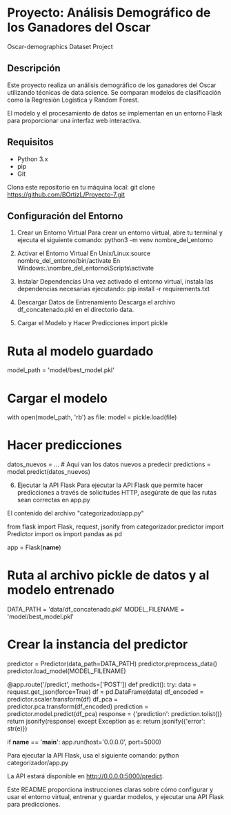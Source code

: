 # Proyecto: Análisis Demográfico de los Ganadores del Oscar
Oscar-demographics Dataset Project

## Descripción
Este proyecto realiza un análisis demográfico de los ganadores del Oscar utilizando técnicas de data science. 
Se comparan modelos de clasificación como la Regresión Logística y Random Forest.

El modelo y el procesamiento de datos se implementan en un entorno Flask para proporcionar una interfaz web interactiva.

## Requisitos
- Python 3.x
- pip
- Git

Clona este repositorio en tu máquina local: git clone https://github.com/BOrtizL/Proyecto-7.git

## Configuración del Entorno
1. Crear un Entorno Virtual
Para crear un entorno virtual, abre tu terminal y ejecuta el siguiente comando:
python3 -m venv nombre_del_entorno

2. Activar el Entorno Virtual
En Unix/Linux:source nombre_del_entorno/bin/activate
En Windows:.\nombre_del_entorno\Scripts\activate

3. Instalar Dependencias
Una vez activado el entorno virtual, instala las dependencias necesarias ejecutando:
pip install -r requirements.txt

4. Descargar Datos de Entrenamiento
Descarga el archivo df_concatenado.pkl en el directorio data.

5. Cargar el Modelo y Hacer Predicciones
import pickle

# Ruta al modelo guardado
model_path = 'model/best_model.pkl'

# Cargar el modelo
with open(model_path, 'rb') as file:
    model = pickle.load(file)

# Hacer predicciones
datos_nuevos = ...  # Aquí van los datos nuevos a predecir
predictions = model.predict(datos_nuevos)

6. Ejecutar la API Flask
Para ejecutar la API Flask que permite hacer predicciones a través de solicitudes HTTP, asegúrate de que las rutas sean correctas en app.py

El contenido del archivo "categorizador/app.py"

from flask import Flask, request, jsonify
from categorizador.predictor import Predictor
import os
import pandas as pd

app = Flask(__name__)

# Ruta al archivo pickle de datos y al modelo entrenado
DATA_PATH = 'data/df_concatenado.pkl'
MODEL_FILENAME = 'model/best_model.pkl'

# Crear la instancia del predictor
predictor = Predictor(data_path=DATA_PATH)
predictor.preprocess_data()
predictor.load_model(MODEL_FILENAME)

@app.route('/predict', methods=['POST'])
def predict():
    try:
        data = request.get_json(force=True)
        df = pd.DataFrame(data)
        df_encoded = predictor.scaler.transform(df)
        df_pca = predictor.pca.transform(df_encoded)
        prediction = predictor.model.predict(df_pca)
        response = {'prediction': prediction.tolist()}
        return jsonify(response)
    except Exception as e:
        return jsonify({'error': str(e)})

if __name__ == '__main__':
    app.run(host='0.0.0.0', port=5000)

Para ejecutar la API Flask, usa el siguiente comando: python categorizador/app.py

La API estará disponible en http://0.0.0.0:5000/predict.

Este README proporciona instrucciones claras sobre cómo configurar y usar el entorno virtual, entrenar y guardar modelos, y ejecutar una API Flask para predicciones.








